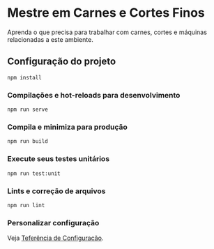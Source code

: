# Mestre em Carnes e Cortes Finos

Aprenda o que precisa para trabalhar com carnes, cortes e máquinas relacionadas a este ambiente.


## Configuração do projeto
```
npm install
```

### Compilações e hot-reloads para desenvolvimento
```
npm run serve
```

### Compila e minimiza para produção
```
npm run build
```

### Execute seus testes unitários
```
npm run test:unit
```

### Lints e correção de arquivos
```
npm run lint
```

### Personalizar configuração
Veja [Teferência de Configuração](https://cli.vuejs.org/config/).

